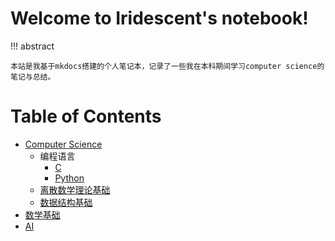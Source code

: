 

# Welcome to  Iridescent's notebook! 



!!! abstract

    本站是我基于mkdocs搭建的个人笔记本，记录了一些我在本科期间学习computer science的笔记与总结。

# Table of Contents

- [Computer Science](cs/index.md)
    - 编程语言
        - [C](cs/c/c.md)
        - [Python](cs/language/python.md)
    - [离散数学理论基础](cs/dm.md)
    - [数据结构基础](cs/ds/index.md)
- [数学基础](math/index.md)
- [AI](AI/cv/cs231n/index.md)
